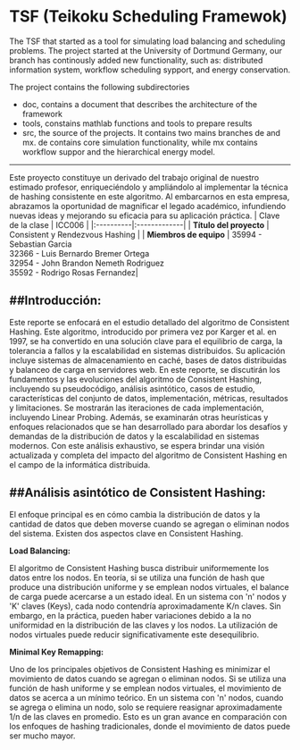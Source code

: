# TSF (Teikoku Scheduling Framewok) 
The TSF that started as a tool for simulating load balancing and scheduling problems. The project started at the University of Dortmund Germany, our branch has continously added new functionality, such as: distributed information system, workflow scheduling sypport, and energy conservation.  

The project contains the following subdirectories
- doc, contains a document that describes the architecture of the framework
- tools, constains mathlab functions and tools to prepare results
- src, the source of the projects. It contains two mains branches de and mx. de contains core simulation functionality, while mx contains workflow suppor and the hierarchical energy model.

------------

Este proyecto constituye un derivado del trabajo original de nuestro estimado profesor, enriqueciéndolo y ampliándolo al implementar la técnica de hashing consistente en este algoritmo. Al embarcarnos en esta empresa, abrazamos la oportunidad de magnificar el legado académico, infundiendo nuevas ideas y mejorando su eficacia para su aplicación práctica.
| Clave de la clase   |     ICC006      |
|:----------|:-------------|
| **Título del proyecto** |  Consistent y Rendezvous Hashing |
| **Miembros de equipo** | 35994 - Sebastian Garcia<br>32366 - Luis Bernardo Bremer Ortega<br>32954 - John Brandon Nemeth Rodriguez<br>35592 - Rodrigo Rosas Fernandez|


##**Introducción:**
----
Este reporte se enfocará en el estudio detallado del algoritmo de Consistent Hashing. Este algoritmo, introducido por primera vez por Karger et al. en 1997, se ha convertido en una solución clave para el equilibrio de carga, la tolerancia a fallos y la escalabilidad en sistemas distribuidos. Su aplicación incluye sistemas de almacenamiento en caché, bases de datos distribuidas y balanceo de carga en servidores web.
En este reporte, se discutirán los fundamentos y las evoluciones del algoritmo de Consistent Hashing, incluyendo su pseudocódigo, análisis asintótico, casos de estudio, características del conjunto de datos, implementación, métricas, resultados y limitaciones. Se mostrarán las iteraciones de cada implementación, incluyendo Linear Probing.
Además, se examinarán otras heurísticas y enfoques relacionados que se han desarrollado para abordar los desafíos y demandas de la distribución de datos y la escalabilidad en sistemas modernos. Con este análisis exhaustivo, se espera brindar una visión actualizada y completa del impacto del algoritmo de Consistent Hashing en el campo de la informática distribuida.

##**Análisis asintótico de Consistent Hashing:**
----
El enfoque principal es en cómo cambia la distribución de datos y la cantidad de datos que deben moverse cuando se agregan o eliminan nodos del sistema. Existen dos aspectos clave en Consistent Hashing.

**Load Balancing:**

El algoritmo de Consistent Hashing busca distribuir uniformemente los datos entre los nodos. En teoría, si se utiliza una función de hash que produce una distribución uniforme y se emplean nodos virtuales, el balance de carga puede acercarse a un estado ideal. En un sistema con 'n' nodos y 'K' claves (Keys), cada nodo contendría aproximadamente K/n claves. Sin embargo, en la práctica, pueden haber variaciones debido a la no uniformidad en la distribución de las claves y los nodos. La utilización de nodos virtuales puede reducir significativamente este desequilibrio.

**Minimal Key Remapping:**

Uno de los principales objetivos de Consistent Hashing es minimizar el movimiento de datos cuando se agregan o eliminan nodos. Si se utiliza una función de hash uniforme y se emplean nodos virtuales, el movimiento de datos se acerca a un mínimo teórico. En un sistema con 'n' nodos, cuando se agrega o elimina un nodo, solo se requiere reasignar aproximadamente 1/n de las claves en promedio. Esto es un gran avance en comparación con los enfoques de hashing tradicionales, donde el movimiento de datos puede ser mucho mayor.

